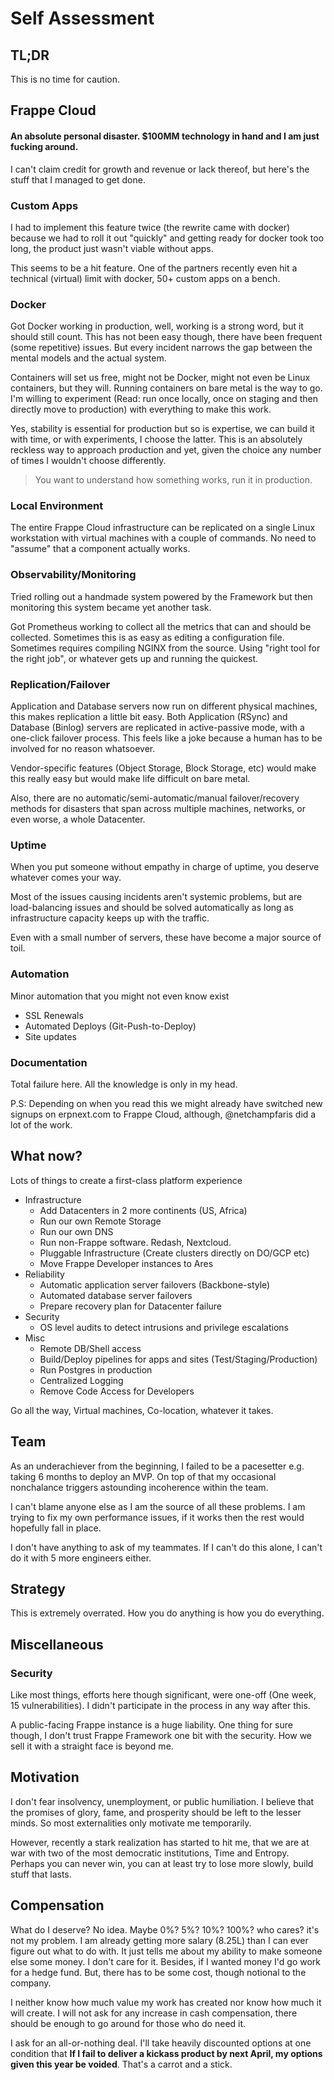 # Self Assessment
## TL;DR
This is no time for caution.

## Frappe Cloud
#### An absolute personal disaster. $100MM technology in hand and I am just fucking around.
I can't claim credit for growth and revenue or lack thereof, but here's the stuff that I managed to get done.

### Custom Apps
I had to implement this feature twice (the rewrite came with docker) because we had to roll it out "quickly" and getting ready for docker took too long, the product just wasn't viable without apps.

This seems to be a hit feature. One of the partners recently even hit a technical (virtual) limit with docker, 50+ custom apps on a bench.

### Docker
Got Docker working in production, well, working is a strong word, but it should still count. This has not been easy though, there have been frequent (some repetitive) issues. But every incident narrows the gap between the mental models and the actual system.

Containers will set us free, might not be Docker, might not even be Linux containers, but they will. Running containers on bare metal is the way to go. I'm willing to experiment (Read: run once locally, once on staging and then directly move to production) with everything to make this work.

Yes, stability is essential for production but so is expertise, we can build it with time, or with experiments, I choose the latter. This is an absolutely reckless way to approach production and yet, given the choice any number of times I wouldn't choose differently.

> You want to understand how something works, run it in production.

### Local Environment
The entire Frappe Cloud infrastructure can be replicated on a single Linux workstation with virtual machines with a couple of commands. No need to "assume" that a component actually works.

### Observability/Monitoring
Tried rolling out a handmade system powered by the Framework but then monitoring this system became yet another task.

Got Prometheus working to collect all the metrics that can and should be collected. Sometimes this is as easy as editing a configuration file. Sometimes requires compiling NGINX from the source. Using "right tool for the right job", or whatever gets up and running the quickest.

### Replication/Failover
Application and Database servers now run on different physical machines, this makes replication a little bit easy. Both Application (RSync) and Database (Binlog) servers are replicated in active-passive mode, with a one-click failover process. This feels like a joke because a human has to be involved for no reason whatsoever.

Vendor-specific features (Object Storage, Block Storage, etc) would make this really easy but would make life difficult on bare metal.

Also, there are no automatic/semi-automatic/manual failover/recovery methods for disasters that span across multiple machines, networks, or even worse, a whole Datacenter.

### Uptime
When you put someone without empathy in charge of uptime, you deserve whatever comes your way.

Most of the issues causing incidents aren't systemic problems, but are load-balancing issues and should be solved automatically as long as infrastructure capacity keeps up with the traffic.

Even with a small number of servers, these have become a major source of toil.

### Automation
Minor automation that you might not even know exist
- SSL Renewals
- Automated Deploys (Git-Push-to-Deploy)
- Site updates

### Documentation
Total failure here. All the knowledge is only in my head.


P.S: Depending on when you read this we might already have switched new signups on erpnext.com to Frappe Cloud, although, @netchampfaris did a lot of the work.

## What now?
Lots of things to create a first-class platform experience
- Infrastructure
    - Add Datacenters in 2 more continents (US, Africa)
    - Run our own Remote Storage
    - Run our own DNS
    - Run non-Frappe software. Redash, Nextcloud.
    - Pluggable Infrastructure (Create clusters directly on DO/GCP etc)
    - Move Frappe Developer instances to Ares
- Reliability
    - Automatic application server failovers (Backbone-style)
    - Automated database server failovers
    - Prepare recovery plan for Datacenter failure
- Security
    - OS level audits to detect intrusions and privilege escalations
- Misc
    - Remote DB/Shell access
    - Build/Deploy pipelines for apps and sites (Test/Staging/Production)
    - Run Postgres in production
    - Centralized Logging
    - Remove Code Access for Developers

Go all the way, Virtual machines, Co-location, whatever it takes.

## Team
As an underachiever from the beginning, I failed to be a pacesetter e.g. taking 6 months to deploy an MVP. On top of that my occasional nonchalance triggers astounding incoherence within the team.

I can't blame anyone else as I am the source of all these problems. I am trying to fix my own performance issues, if it works then the rest would hopefully fall in place.

I don't have anything to ask of my teammates. If I can't do this alone, I can't do it with 5 more engineers either.

## Strategy
This is extremely overrated. How you do anything is how you do everything.


## Miscellaneous
### Security
Like most things, efforts here though significant, were one-off (One week, 15 vulnerabilities). I didn't participate in the process in any way after this.

A public-facing Frappe instance is a huge liability. One thing for sure though, I don't trust Frappe Framework one bit with the security. How we sell it with a straight face is beyond me.

## Motivation
I don't fear insolvency, unemployment, or public humiliation. I believe that the promises of glory, fame, and prosperity should be left to the lesser minds. So most externalities only motivate me temporarily.

However, recently a stark realization has started to hit me, that we are at war with two of the most democratic institutions, Time and Entropy. Perhaps you can never win, you can at least try to lose more slowly, build stuff that lasts.

## Compensation
What do I deserve? No idea. Maybe 0%? 5%? 10%? 100%? who cares? it's not my problem. I am already getting more salary (8.25L) than I can ever figure out what to do with. It just tells me about my ability to make someone else some money. I don't care for it. Besides, if I wanted money I'd go work for a hedge fund. But, there has to be some cost, though notional to the company.

I neither know how much value my work has created nor know how much it will create. I will not ask for any increase in cash compensation, there should be enough to go around for those who do need it.

I ask for an all-or-nothing deal. I'll take heavily discounted options at one condition that **If I fail to deliver a kickass product by next April, my options given this year be voided**. That's a carrot and a stick.
